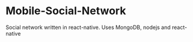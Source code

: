 # Mobile-Social-Network
Social network written in react-native. Uses MongoDB, nodejs and react-native
